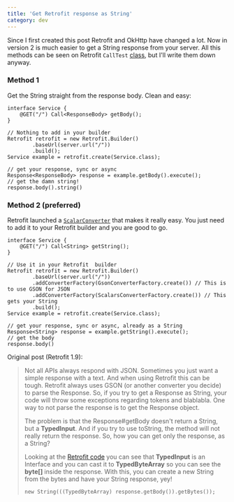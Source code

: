 ```yaml
---
title: 'Get Retrofit response as String'
category: dev
---
```


Since I first created this post Retrofit and OkHttp have changed a lot. Now in version 2 is much easier to get a String response from your server. All this methods can be seen on Retrofit `CallTest` [class](https://github.com/square/retrofit/blob/07d1f3de5e0eb11fb537464bd14fdbacfc9e55a7/retrofit/src/test/java/retrofit/CallTest.java#L59-L71), but I'll write them down anyway.


### Method 1
Get the String straight from the response body. Clean and easy:

    interface Service {
        @GET("/") Call<ResponseBody> getBody();
    }

    // Nothing to add in your builder
    Retrofit retrofit = new Retrofit.Builder()  
            .baseUrl(server.url("/"))
            .build();
    Service example = retrofit.create(Service.class);

    // get your response, sync or async
    Response<ResponseBody> response = example.getBody().execute();
    // get the damn string!
    response.body().string()

### Method 2 (preferred)

Retrofit launched a [`ScalarConverter`](https://github.com/square/retrofit/tree/master/retrofit-converters/scalars) that makes it really easy. You just need to add it to your Retrofit builder and you are good to go.

    interface Service {
        @GET("/") Call<String> getString();
    }

    // Use it in your Retrofit  builder
    Retrofit retrofit = new Retrofit.Builder()
            .baseUrl(server.url("/"))
            .addConverterFactory(GsonConverterFactory.create()) // This is to use GSON for JSON
            .addConverterFactory(ScalarsConverterFactory.create()) // This gets your String
            .build();
    Service example = retrofit.create(Service.class);

    // get your response, sync or async, already as a String
    Response<String> response = example.getString().execute();
    // get the body
    response.body()


Original post (Retrofit 1.9):
> Not all APIs always respond with JSON. Sometimes you just want a simple response with a text. And when using Retrofit this can be tough. Retrofit always uses GSON (or another converter you decide) to parse the Response. So, if you try to get a Response as String, your code will throw some exceptions regarding tokens and blablabla. One way to not parse the response is to get the Response object.
>
> The problem is that the Response#getBody doesn't return a String, but a **TypedInput**. And if you try to use toString, the method will not really return the response. So, how you can get only the response, as a String?
>
> Looking at the [Retrofit code](https://github.com/square/retrofit/tree/f6878a5ccbe7505fcf44fa7063c72e6434493f75/retrofit/src/main/java/retrofit/mime) you can see that **TypedInput** is an Interface and you can cast it to **TypedByteArray** so you can see the **byte[]** inside the response. With this, you can create a new String from the bytes and have your String response, yey!
>
> `new String(((TypedByteArray) response.getBody()).getBytes());`
